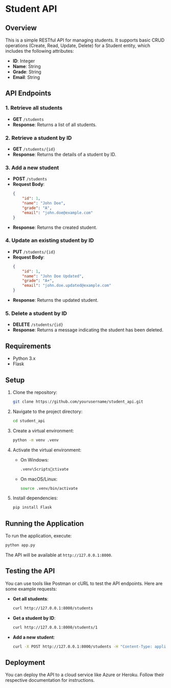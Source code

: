 
# Student API

## Overview

This is a simple RESTful API for managing students. It supports basic CRUD operations (Create, Read, Update, Delete) for a Student entity, which includes the following attributes:

- **ID**: Integer
- **Name**: String
- **Grade**: String
- **Email**: String

## API Endpoints

### 1. Retrieve all students
- **GET** `/students`
- **Response**: Returns a list of all students.

### 2. Retrieve a student by ID
- **GET** `/students/{id}`
- **Response**: Returns the details of a student by ID.

### 3. Add a new student
- **POST** `/students`
- **Request Body**:
    ```json
    {
        "id": 1,
        "name": "John Doe",
        "grade": "A",
        "email": "john.doe@example.com"
    }
    ```
- **Response**: Returns the created student.

### 4. Update an existing student by ID
- **PUT** `/students/{id}`
- **Request Body**:
    ```json
    {
        "id": 1,
        "name": "John Doe Updated",
        "grade": "A+",
        "email": "john.doe.updated@example.com"
    }
    ```
- **Response**: Returns the updated student.

### 5. Delete a student by ID
- **DELETE** `/students/{id}`
- **Response**: Returns a message indicating the student has been deleted.

## Requirements

- Python 3.x
- Flask

## Setup

1. Clone the repository:
   ```bash
   git clone https://github.com/yourusername/student_api.git
   ```

2. Navigate to the project directory:
   ```bash
   cd student_api
   ```

3. Create a virtual environment:
   ```bash
   python -m venv .venv
   ```

4. Activate the virtual environment:
   - On Windows:
     ```bash
     .venv\Scriptsctivate
     ```
   - On macOS/Linux:
     ```bash
     source .venv/bin/activate
     ```

5. Install dependencies:
   ```bash
   pip install Flask
   ```

## Running the Application

To run the application, execute:
```bash
python app.py
```

The API will be available at `http://127.0.0.1:8000`.

## Testing the API

You can use tools like Postman or cURL to test the API endpoints. Here are some example requests:

- **Get all students**:
  ```bash
  curl http://127.0.0.1:8000/students
  ```

- **Get a student by ID**:
  ```bash
  curl http://127.0.0.1:8000/students/1
  ```

- **Add a new student**:
  ```bash
  curl -X POST http://127.0.0.1:8000/students -H "Content-Type: application/json" -d '{"id": 2, "name": "Jane Smith", "grade": "A", "email": "jane.smith@example.com"}'
  ```

## Deployment

You can deploy the API to a cloud service like Azure or Heroku. Follow their respective documentation for instructions.


